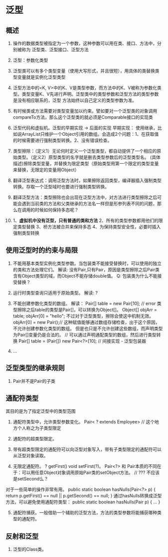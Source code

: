 # 泛型

## 概述

1. 操作的数据类型被指定为一个参数，这种参数可以用在类、接口、方法中，分别被称为 泛型类、泛型接口、泛型方法

2. 泛型：参数化类型

3. 泛型类可以有多个类型变量（使用大写形式，并且很短），用具体的类替换类型变量就是实例化泛型类型

4. 泛型方法中的<K, V>中的K、V是类型参数，而方法中的K、V被称为参数化类型。类型变量K、V先进行声明。泛型类中的类型参数和泛型方法的类型参数是没有相应联系的，泛型
方法始终以自己定义的类型参数为准。

5. 有时候类或方法需要对类型变量加以约束。譬如要对一个泛型类的对象调用compareTo方法，那么这个泛型类的就必须是Comparable接口的实现类

6. 泛型代码和虚拟机。泛型的早期实现 -> 后面的实现
   早期实现： 使用继承，比如说ArrayList只维护一个Object引用的数组。会造成2个问题：1、在获取值的时候需要进行强制类型转换。2、没有错误检查。

7. 类型擦除：（定义1）无论何时定义一个泛型类型，都自动提供了一个相应的原始类型。（定义2）原型类型的名字就是删去类型参数后的泛型类型名。
   (具体描述)擦除类型变量，并替换为限定类型（原始类型用第一个限定的类型变量来替换，无限定的变量用Object）

8. 翻译泛型表达式：调用泛型方法时，如果擦除返回类型，编译器插入强制类型转换。存取一个泛型域时也要进行强制类型转换。

9. 翻译泛型方法：类型擦除也会出现在泛型方法中，对方法进行类型擦除之后可能会遇到当前类的方法和父类继承的方法名一样但是形参列表不同的问题，那么在调用的时候如何保持多态呢？

10. 1、**虚拟机中没有泛型，只有普通的类和方法**
    2、所有的类型参数都用他们的限定类型替换
    3、桥方法被合并来保持多态
    4、为保持类型安全性，必要时插入强制类型转换

## 使用泛型时的约束与局限

1. 不能用基本类型实例化类型参数。当包装类不能接受替换时，可以使用的独立的类和方法处理它们。
  解读: 没有Pair<double>,只有Pair<Double>，原因是类型擦除之后Pair类含有Object类型的域，而Object不能存储double值。
  Q: 包装类为什么不能接受替换？

2. 运行时类型查询只适用于原始类型。
  解读: ?

3. 不能创建参数化类型的数组。
  解读：
    Pair<String>[] table = new Pair<String>[10]; // error
    类型擦除之后table的类型是Pair[]，可以转换为Object[]。
    Object[] objArr = table;
    objArr[0] = "hello";
    不过对于泛型类型，擦除会使这中机制无效。
    objArr[0] = new Pair<Employee>();// 这种赋值能够通过数组存储检查，出于这个原因，不允许创建参数化类型的数组。
    但是也只是不允许创建这些数组，而声明类型为Pair<String>[]变量仍是合法的。
    // 可以通过声明通配类型的数组，然后进行类型转换
    Pair<String>[] table = (Pair<String>[]) new Pair<?>[10];
    // 间接实现 - 泛型包装器
4. ...

## 泛型类型的继承规则

1. Pair<Manager>并不是Pair<Employee>的子类

## 通配符类型

其目的是为了指定泛型中的类型范围

1. 通配符类型中，允许类型参数变化。 Pair< ? extends Employee> // 这个地方个人称之为子类型限定

2. 通配符的超类型限定。

3. 带有超类型限定的通配符可以向泛型对象写入，带有子类型限定的通配符可以从泛型对象读取。

4. 无限定通配符。
  ? getFirst()
  void setFirst(?)。
  Pair<?> 和 Pair本质的不同在于：可以用任意Object对象调用原始Pair类的setObject方法。
  // ??? 不应该是setSecond么？

对于一些简单的操作非常有用。
public static boolean hasNulls(Pair<?> p) {
  return p.getFirst() == null || p.getSecond() == null;
}
通过hasNulls转换成泛型方法，可以避免使用通配符类型：
public static <T> boolean hasNulls(Pair<T> p) { ... }

5. 通配符捕获。一般借助一个辅助的泛型方法，方法的类型参数将能捕获哪种类型的通配符。

## 反射和泛型

1. 泛型的Class类。
